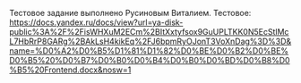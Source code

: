 Тестовое задание выполнено Русиновым Виталием.
Тестовое:
https://docs.yandex.ru/docs/view?url=ya-disk-public%3A%2F%2FisWHXuM2ECm%2BItXxtyfsox9GuUPLTKK0N5EcStlMcL7HbRrP8GARg%2BAkLsH4kikEq%2FJ6bpmRyOJonT3VoXnDag%3D%3D&name=%D0%A2%D0%B5%D1%81%D1%82%D0%BE%D0%B2%D0%BE%D0%B5%20%D0%B7%D0%B0%D0%B4%D0%B0%D0%BD%D0%B8%D0%B5%20Frontend.docx&nosw=1